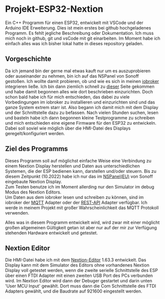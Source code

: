 # Projekt-ESP32-Nextion
Ein C++ Programm für einen ESP32, entwickelt mit VSCode und der Arduino IDE Erweiterung.
Dies ist mein erstes bei github hochgeladenes Programm. Es fehlt jegliche Beschreibung oder Dokumentation.
Ich muss mich noch in github, git und vsCode mit git einarbeiten. Im Moment habe ich einfach alles was ich bisher lokal hatte in dieses repository geladen.

## Vorgeschichte
Da ich jemand bin der gerne mal etwas kauft nur um es auszuprobieren oder auseinander zu nehmen, bin ich auf das NSPanel von Sonoff gestoßen. Ich wollte damit probieren, ob und wie es sich in meinen [iobroker](https://www.iobroker.net/) integrieren ließe. Ich bin dann ziemlich schnell zu [dieser](https://github.com/joBr99/nspanel-lovelace-ui) Seite gekommen und habe damit begonnen alles wie dort beschrieben einzurichten. Doch schon bald habe ich für mich entschieden, das dabei zu viele Vorbedingungen im iobroker zu installieren und einzurichten sind und das ganze System extrem starr ist.
Also begann ich damit mich mit dem Display und der Schnittstelle dazu zu befassen. Nach vielen Stunden suchen, lesen und basteln habe ich dann begonnen kleine Testprogramme zu schreiben und mich entschieden eine eigene Firmware für den ESP32 zu entwickeln. Dabei soll soviel wie möglich über die HMI-Datei des Displays geregelt/konfiguriert werden.


## Ziel des Programms
Dieses Programm soll auf möglichst einfache Weise eine Verbindung zu einem Nextion Display herstellen und Daten aus unterschiedlichen Systemen, die der ESP bedienen kann, darstellen und/oder steuern. Bis zu diesem Zeitpunkt (10.2022) habe ich nur das im [NSPanel(EU)](https://haus-automatisierung.com/hardware/sonoff/2021/10/15/sonoff-nspanel-ersteindruck.html) von Sonoff eingebaute Nextion Display.  
Zum Testen benutze ich im Moment allerding nur den Simulator im debug Modus des Nextion Editors.  
Um Daten aus dem iobroker lesen und schreiben zu können, sind im iobroker der [MQTT](https://github.com/ioBroker/ioBroker.mqtt) Adapter oder der [REST-API](https://github.com/ioBroker/ioBroker.rest-api) Adapter verfügbar. Ich werde in meinem Projekt mit großer Wahrscheinlichkeit das MQTT Protokoll verwenden.

Alles was in diesem Programm entwickelt wird, wird zwar mit einer möglicht großen allgemeinen Gültigkeit getan ist aber nur auf der mir zur Verfügung stehenden Hardware entwickelt und getestet.

## Nextion Editor
Die HMI-Datei habe ich mit dem [Nextion-Editor](https://nextion.tech/nextion-editor/) 1.63.3 entwickelt. Das Display kann mit dem Simulator des Editors ohne vorhandenes Nextion Display voll getestet werden, wenn die zweite serielle Schnittstelle des ESP über einen FTDI Adapter mit einen zweiten USB Port des PCs verbunden wird. Im Nextion Editor wird dann der Debuger gestartet und darin unten 'User MCU Input' gewählt. Dort muss dann die Com Schnittstelle des FTDI Adapters gewählt, und die Baudrate auf 921600 eingestellt werden.
